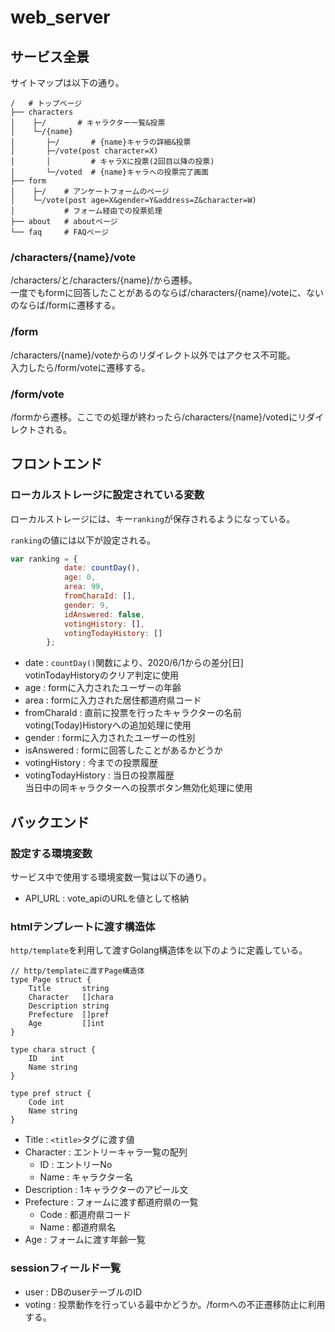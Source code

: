 # web_server

## サービス全景
サイトマップは以下の通り。

```
/   # トップページ
├── characters
│    ├─/       # キャラクター一覧&投票
│    └─/{name}
│       ├─/       # {name}キャラの詳細&投票
│       ├─/vote(post character=X)
│       │         # キャラXに投票(2回目以降の投票)
│       └─/voted  # {name}キャラへの投票完了画面
├── form
│    ├─/    # アンケートフォームのページ
│    └─/vote(post age=X&gender=Y&address=Z&character=W)
│           # フォーム経由での投票処理
├── about   # aboutページ
└── faq     # FAQページ
```

### /characters/{name}/vote
/characters/と/characters/{name}/から遷移。<br>
一度でもformに回答したことがあるのならば/characters/{name}/voteに、ないのならば/formに遷移する。

### /form
/characters/{name}/voteからのリダイレクト以外ではアクセス不可能。<br>
入力したら/form/voteに遷移する。

### /form/vote
/formから遷移。ここでの処理が終わったら/characters/{name}/votedにリダイレクトされる。

## フロントエンド
### ローカルストレージに設定されている変数
ローカルストレージには、キー`ranking`が保存されるようになっている。

`ranking`の値には以下が設定される。
```js
var ranking = {
            date: countDay(),
            age: 0,
            area: 99,
            fromCharaId: [],
            gender: 9,
            idAnswered: false,
            votingHistory: [],
            votingTodayHistory: []
        };
```

- date : `countDay()`関数により、2020/6/1からの差分[日]<br>
votinTodayHistoryのクリア判定に使用
- age : formに入力されたユーザーの年齢
- area : formに入力された居住都道府県コード
- fromCharaId : 直前に投票を行ったキャラクターの名前<br>
voting(Today)Historyへの追加処理に使用
- gender : formに入力されたユーザーの性別
- isAnswered : formに回答したことがあるかどうか
- votingHistory : 今までの投票履歴
- votingTodayHistory : 当日の投票履歴<br>
当日中の同キャラクターへの投票ボタン無効化処理に使用

## バックエンド
### 設定する環境変数
サービス中で使用する環境変数一覧は以下の通り。

- API_URL : vote_apiのURLを値として格納

### htmlテンプレートに渡す構造体
`http/template`を利用して渡すGolang構造体を以下のように定義している。
```golang
// http/templateに渡すPage構造体
type Page struct {
	Title       string
	Character   []chara
	Description string
	Prefecture  []pref
	Age         []int
}

type chara struct {
	ID   int
	Name string
}

type pref struct {
	Code int
	Name string
}
```
- Title : `<title>`タグに渡す値
- Character : エントリーキャラ一覧の配列
  - ID : エントリーNo
  - Name : キャラクター名
- Description : 1キャラクターのアピール文
- Prefecture : フォームに渡す都道府県の一覧
  - Code : 都道府県コード
  - Name : 都道府県名
- Age : フォームに渡す年齢一覧

### sessionフィールド一覧
- user : DBのuserテーブルのID
- voting : 投票動作を行っている最中かどうか。/formへの不正遷移防止に利用する。